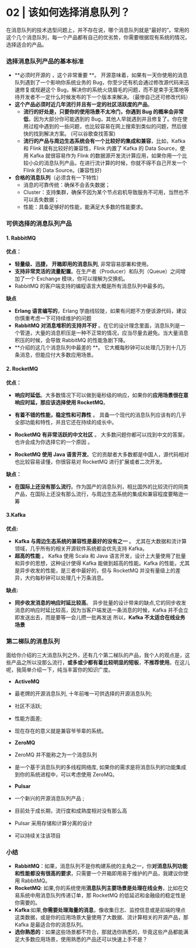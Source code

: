 # 02 | 该如何选择消息队列？

在消息队列的技术选型问题上，并不存在说，哪个消息队列就是“最好的”。常用的这个几个消息队列，每一个产品都有自己的优劣势，你需要根据现有系统的情况，选择适合的产品。

### 选择消息队列产品的基本标准

- **必须时开源的 ，这个非常重要 **。 开源意味着，如果有一天你使用的消息队列遇到了一个影响你系统业务的 Bug，你至少还有机会通过修改源代码来迅速修复或规避这个 Bug，解决你的系统火烧眉毛的问题，而不是束手无策地等待开发者不一定什么时候发布的下一个版本来解决。（最惨自己还可修改代码）
- **这个产品必须时近几年流行并且有一定的社区活跃度的产品**。
  - **流行的好处是，只要你的使用场景不太冷门，你遇到 Bug 的概率会非常低**，因为大部分你可能遇到的 Bug，其他人早就遇到并且修复了。你在使用过程中遇到的一些问题，也比较容易在网上搜索到类似的问题，然后很快的找到解决方案。 (可以谷歌查找答案)
  - **流行的产品与周边生态系统会有一个比较好的集成和兼容**，比如，Kafka 和 Flink 就有比较好的兼容性，Flink 内置了 Kafka 的 Data Source，使用 Kafka 就很容易作为 Flink 的数据源开发流计算应用，如果你用一个比较小众的消息队列产品，在进行流计算的时候，你就不得不自己开发一个 Flink 的 Data Source。(兼容性好)
- **合格的消息队列**（必须含有一下特性）
  - 消息的可靠传统：确保不会丢失数据；
  - Cluster：支持集群，确保不因为某个节点宕机导致服务不可用，当然也不可以丢失数据；
  - 性能：具备足够好的性能，能满足大多数的性能要求。

### 可供选择的消息队列产品

#### 1. RabbitMQ

**优点：**

- **轻量级、迅捷， 开箱即用的消息队列**, 非常容易部署和使用。 
- **支持非常灵活的流量配置**。在生产者（Producer）和队列（Queue）之间增加了一个 Exchange 模块，你可以理解为交换机。
-   RabbitMQ 的客户端支持的编程语言大概是所有消息队列中最多的。

**缺点**

- **Erlang 语言编写的**，Erlang 学曲线较陡，如果有问题不方便该源代码，建议你慎重考虑一下可持续维护的问题 
- **RabbitMQ 对消息堆积的支持并不好** 。在它的设计理念里面，消息队列是一个管道，大量的消息积压是一种不正常的情况，应当尽量去避免。当大量消息积压的时候，会导致 RabbitMQ 的性能急剧下降。
- **介绍的这几个消息队列中最差的 **。 它大概每秒钟可以处理几万到十几万条消息，但能应付大多数应用场景。

#### 2. RocketMQ

**优点：**

-  **响应时延低**。大多数情况下可以做到毫秒级的响应，如果你的**应用场景很在意响应时延，那应该选择使用 RocketMQ**。

- **有着不错的性能，稳定性和可靠性** 。 具备一个现代的消息队列应该有的几乎全部功能和特性，并且它还在持续的成长中。 
- **RocketMQ 有非常活跃的中文社区** 。 大多数问题你都可以找到中文的答案，也许会成为你选择它的一个原因 。
- **RocketMQ 使用 Java 语言开发**。它的贡献者大多数都是中国人，源代码相对也比较容易读懂，你很容易对 RocketMQ 进行扩展或者二次开发。 

**缺点：**

- **在国际上还没有那么流行**。作为国产的消息队列，相比国外的比较流行的同类产品，在国际上还没有那么流行，与周边生态系统的集成和兼容程度要略逊一筹 

#### 3.Kafka

**优点:**

- **Kafka 与周边生态系统的兼容性是最好的没有之一** 。 尤其在大数据和流计算领域，几乎所有的相关开源软件系统都会优先支持 Kafka。
- **超高的性能** 。 Kafka 使用 Scala 和 Java 语言开发，设计上大量使用了批量和异步的思想，这种设计使得 Kafka 能做到超高的性能。Kafka 的性能，尤其是异步收发的性能，是三者中最好的，但与 RocketMQ 并没有量级上的差异，大约每秒钟可以处理几十万条消息。 

**缺点:**

- **同步收发消息的响应时延比较高**。 异步批量的设计带来的缺点,它的同步收发消息的响应时延比较高，因为当客户端发送一条消息的时候，Kafka 并不会立即发送出去，而是要等一会儿攒一批再发送  所以，**Kafka 不太适合在线业务场景** 

### 第二梯队的消息队列

面给你介绍的三大消息队列之外，还有几个第二梯队的产品，我个人的观点是，这些产品之所以没那么流行，**或多或少都有着比较明显的短板**，**不推荐使用**。在这儿呢，我简单介绍一下，纯当丰富你的知识广度。 

-  **ActiveMQ** 

  - 最老牌的开源消息队列, 十年前唯一可供选择的开源消息队列;
  - 社区不活跃;
  - 性能方面差;
  - 现在存在的意义就是兼容爷爷辈的系统。
-  **ZeroMQ** 
  -  ZeroMQ 并不能称之为一个消息队列 
  -  是一个基于消息队列的多线程网络库, 如果你的需求是将消息队列的功能集成到你的系统进程中，可以考虑使用 ZeroMQ。 
-   **Pulsar** 
   -   一个新兴的开源消息队列产品 ;
   -  目前处于成长期，流行度和成熟度相对没有那么高 
   -  Pulsar 采用存储和计算分离的设计 
   -  可以持续关注该项目

### 小结

- **RabbitMQ**：如果，消息队列不是你构建系统的主角之一，你**对消息队列功能和性能都没有很高的要求**，只需要一个开箱即用易于维护的产品，我建议你使用 RabbitMQ。 
-  **RocketMQ**: 如果,你的系统使用**消息队列主要场景是处理在线业务**，比如在交易系统中用消息队列传递订单，那 RocketMQ 的低延迟和金融级的稳定性是你需要的。
- **Kafka**:如果,**你需要处理海量的消息**，像收集日志、监控信息或是前端的埋点这类数据，或是你的应用场景大量使用了大数据、流计算相关的开源产品，那 Kafka 是最适合你的消息队列。 
- **选你熟悉的**：如果这些场景都不符合，那就选你熟悉的，毕竟这些产品都能满足大多数应用场景，使用熟悉的产品还可以快速上手不是？ 